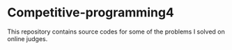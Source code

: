 # Competitive-programming4
This repository contains source codes for some of the problems I solved on online judges.
